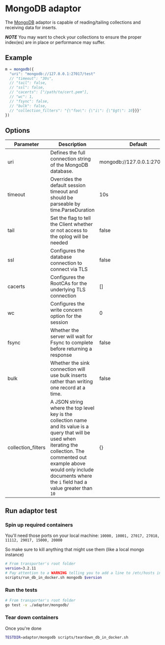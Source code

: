 # MongoDB adaptor

The [MongoDB](https://www.mongodb.com/) adaptor is capable of reading/tailing collections and receiving data for inserts.

***NOTE*** You may want to check your collections to ensure the proper index(es) are in place or performance may suffer.

## Example

```javascript
m = mongodb({
  "uri": "mongodb://127.0.0.1:27017/test"
  // "timeout": "30s",
  // "tail": false,
  // "ssl": false,
  // "cacerts": ["/path/to/cert.pem"],
  // "wc": 1,
  // "fsync": false,
  // "bulk": false,
  // "collection_filters": "{\"foo\": {\"i\": {\"$gt\": 10}}}"
})
```

## Options

| Parameter          | Description                                                  | Default                        |
| ------------------ | ------------------------------------------------------------ | ------------------------------ |
| uri                | Defines the full connection string of the MongoDB database.  | mongodb://127.0.0.1:27017/test |
| timeout            | Overrides the default session timeout and should be parseable by time.ParseDuration | 10s                            |
| tail               | Set the flag to tell the Client whether or not access to the oplog will be needed | false                          |
| ssl                | Configures the database connection to connect via TLS        | false                          |
| cacerts            | Configures the RootCAs for the underlying TLS connection     | []                             |
| wc                 | Configures the write concern option for the session          | 0                              |
| fsync              | Whether the server will wait for Fsync to complete before returning a response | false                          |
| bulk               | Whether the sink connection will use bulk inserts rather than writing one record at a time. | false                          |
| collection_filters | A JSON string where the top level key is the collection name and its value  is a query that will be used when iterating the collection. The commented out example above  would only  include documents where the `i` field had a value greater than `10` | {}                             |

## Run adaptor test

### Spin up required containers

You'll need those ports on your local machine: `10000, 10001, 27017, 27018, 11112, 29017, 15000, 20000`

So make sure to kill anything that might use them (like a local mongo instance)

```sh
# From transporter's root folder
version=3.2.11
# Pay attention to a WARNING telling you to add a line to /etc/hosts in the following command
scripts/run_db_in_docker.sh mongodb $version
```

### Run the tests

```sh
# From transporter's root folder
go test -v ./adaptor/mongodb/
```

### Tear down containers

Once you're done

```sh
TESTDIR=adaptor/mongodb scripts/teardown_db_in_docker.sh
```
